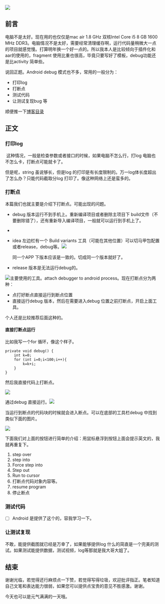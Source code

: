 ![](https://gitee.com/lalalaxiaowifi/pictures/raw/master/image/%E6%97%A5%E5%B8%B8%E6%90%AC%E7%A0%96%E5%A4%B4.png)

## 前言

电脑不是太好。现在用的也仅仅是mac  air 1.8 GHz 双核Intel Core i5 8 GB 1600 MHz DDR3。电脑情况不是太好，需要经常清理缓存啊，运行代码量稍微大一点的项目就感觉慢。打算明年换一个好一点的。所以我本人是比较倾向于插件化和aar的使用的，fragment 使用比重也很高，毕竟只要写好了模板，debug功能还是比activity 简单些。

说回正题。Android debug 模式也不多，常用的一般分为：

- 打印log
- 打断点
- 测试代码
- 让测试复现bug 等 

顺便推一下[博客目录](https://gitee.com/lalalaxiaowifi/pictures) 

## 正文

### 打印log

​	这种情况，一般是检查参数或者接口的时候，如果电脑不怎么行，打log 电脑也不怎么卡，打断点可能就卡了。

但是呢，string 虽说够长，但是log 的打印是有长度限制的。万一log体长度超出了怎么办？只能代码截取分log 打印了。像这种网络上还是蛮多的。

### 打断点

本篇我们也就主要是介绍下打断点。可能出现的问题。

- debug 版本运行不到手机上。重新编译项目或者删除主项目下 build文件（不要删除错了），还有重新导入编译项目，一般就可以运行到手机上了。

- 

- idea 左边栏有一个 Build variants 工具（可能在其他位置）可以切马甲包配置或者release，debug等。![](https://i.loli.net/2020/09/22/SJHqoW5upjYnTPK.png)

  同一个APP 下版本应该是一致的。切成同一个版本就好了。

- release 版本是无法运行debug的。

![](https://gitee.com/lalalaxiaowifi/pictures/raw/master/image/20200921174309.png)主要使用的工具。attach debugger to  android  process。现在打断点分为两种：

- 点打好断点直接运行到断点位置
- 直接运行debug 版本，然后在需要进入debug 位置之前打断点，开启上面工具。

个人还是比较推荐后面这种的。

#### 直接打断点运行

比如我写一个for 循环，像这个样子。

```
private void debug() {
    int k=0;
    for (int i=0;i<100;i++){
        k=k+i;
    }
}
```

然后我直接代码上打断点。

![](https://i.loli.net/2020/09/22/HLgoWqGate7kSYM.png)

 通过debug 直接运行。![](https://i.loli.net/2020/09/22/vZwCp7H6e4cbqDf.png)

当运行到断点的代码块的时候就会进入断点。可以在底部的工具栏debug 中找到类似下面的图片。

![](https://i.loli.net/2020/09/22/l12U4tsxvEPJoSq.png)

下面我们对上面的按钮进行简单的介绍：用鼠标悬浮到按钮上面会提示英文的，我就再重复下。

1. step over 
2.  step into
3.  Force step into 
4.  Step out 
5.  Run to cursor
6.   打断点代码对象内容等。
7.  resume program 
8.  停止断点





### 测试代码

- [ ] Android 是提供了这个的，容我学习一下。

  

### 让测试复现

不敢，能提供截图就已经是万幸了，如果能够提供log 什么的简直是一个完美的测试。如果测试能提供数据，测试视频，log等那就是我大哥大姐了。



## 结束

谢谢光临，若觉得还行麻烦点一下赞，若觉得写得垃圾，欢迎批评指正。笔者知道自己文笔和表达能力很弱，如果您可以提供点宝贵的意见不胜感激。谢谢。

今天也可以是元气满满的一天哦。